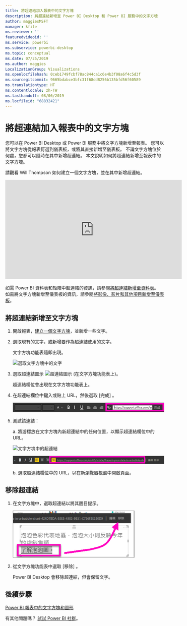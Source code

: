 ```yaml
---
title: 將超連結加入報表中的文字方塊
description: 將超連結新增至 Power BI Desktop 和 Power BI 服務中的文字方塊
author: maggiesMSFT
manager: kfile
ms.reviewer: ''
featuredvideoid: ''
ms.service: powerbi
ms.subservice: powerbi-desktop
ms.topic: conceptual
ms.date: 07/25/2019
ms.author: maggies
LocalizationGroup: Visualizations
ms.openlocfilehash: 0ceb1749fcbf78ac844ca1c6e4b3f08a6f4c5d3f
ms.sourcegitcommit: 9665bdabce3bfc31f68dd8256b135bfd56f60589
ms.translationtype: HT
ms.contentlocale: zh-TW
ms.lasthandoff: 08/06/2019
ms.locfileid: "68832421"
---
```

# <a name="add-a-hyperlink-to-a-text-box-in-a-report"></a>將超連結加入報表中的文字方塊
您可以在 Power BI Desktop 或 Power BI 服務中將文字方塊新增至報表。 您可以將文字方塊從報表釘選到儀表板，或將其直接新增至儀表板。 不論文字方塊位於何處，您都可以隨時在其中新增超連結。 本文說明如何將超連結新增至報表中的文字方塊。 


請觀看 Will Thompson 如何建立一個文字方塊，並在其中新增超連結。 

<iframe width="560" height="315" src="https://www.youtube.com/embed/_3q6VEBhGew#t=0m55s" frameborder="0" allowfullscreen></iframe>

如需 Power BI 資料表和矩陣中超連結的資訊，請參閱[將超連結新增至資料表](power-bi-hyperlinks-in-tables.md)。 如需將文字方塊新增至儀表板的資訊，請參閱[將影像、影片和其他項目新增至儀表板](service-dashboard-add-widget.md)。 

## <a name="to-add-a-hyperlink-to-a-text-box"></a>將超連結新增至文字方塊
1. 開啟報表，[建立一個文字方塊](power-bi-reports-add-text-and-shapes.md)，並新增一些文字。 
2. 選取現有的文字，或新增要作為超連結使用的文字。 

   文字方塊功能表隨即出現。
   
   ![選取文字方塊中的文字](media/service-add-hyperlink-to-text-box/power-bi-hyperlink-new.png)
3. 選取超連結圖示 ![超連結圖示](media/service-add-hyperlink-to-text-box/power-bi-hyperlink-icon.png) (在文字方塊功能表上)。

   超連結欄位會出現在文字方塊功能表上。

4. 在超連結欄位中鍵入或貼上 URL，然後選取 [完成]  。
   
   ![在超連結欄位中鍵入或貼上 URL](media/service-add-hyperlink-to-text-box/power-bi-add-link.png)
5. 測試該連結：  

   a. 將游標放在文字方塊內新超連結中的任何位置，以顯示超連結欄位中的 URL。  
     
      ![文字方塊中的超連結](media/service-add-hyperlink-to-text-box/power-bi-test-link.png)
   
      ![超連結欄位中的 URL](media/service-add-hyperlink-to-text-box/power-bi-hyperlink-edit.png)

   b. 選取超連結欄位中的 URL，以在新瀏覽器視窗中開啟頁面。

## <a name="to-remove-the-hyperlink"></a>移除超連結
1. 在文字方塊中，選取超連結以將其醒目提示。
   
     ![移除超連結](media/service-add-hyperlink-to-text-box/power-bi-hyperlink-remove.png)
2. 從文字方塊功能表中選取 [移除]  。 

   Power BI Desktop 會移除超連結，但會保留文字。

## <a name="next-steps"></a>後續步驟
[Power BI 報表中的文字方塊和圖形](power-bi-reports-add-text-and-shapes.md)

有其他問題嗎？ [試試 Power BI 社群](http://community.powerbi.com/)。

